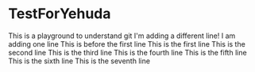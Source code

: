 # TestForYehuda
This is a playground to understand git
I'm adding a different line!
I am adding one line
This is before the first line
This is the first line
This is the second line
This is the third line
This is the fourth line
This is the fifth line
This is the sixth line
This is the seventh line
